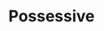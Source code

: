 ---
ep: 84
title: "Possessive"
imglink: "https://live.staticflickr.com/65535/50983022787_448fd3bd1a_o.jpg"
thumbnail: "https://live.staticflickr.com/65535/50983022787_35cb78f495_q.jpg"
alt: >
    In the left foreground a pristine food can labelled “baked beans” sits on the dirt. In the right mid ground, a hand sinks in the dirt up to the elbow. Small maggots crawl from the dirt up the arm. In the background, from left to right, a line of shopping bags that get progressively more rotten and decayed. The words “TMA 84 Possessive” float in the top left corner.
name: "sofairy"
---